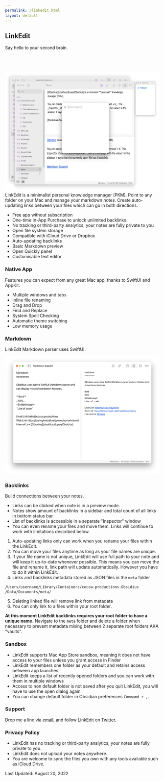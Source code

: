 ```yaml
---
permalink: /linkedit.html
layout: default
---
```


<h2 class="appName">LinkEdit</h2>
<p class="hero">Say hello to your second brain.</p>

<a href="https://apps.apple.com/app/id1597510262" style="display:inline-block;overflow:hidden;background:url(images/mac-app-store.svg) no-repeat;width:165px;height:40px;" class="badge"></a>

<img src="/images/obsidius-promo.png" alt="Two LinkEdit windows showing open text files" style="width: 622px; height: 390px;">
<br>
LinkEdit is a minimalist personal knowledge manager (PKM). Point to any folder on your Mac and manage your markdown notes. Create auto-updating links between your files which can go in both directions. 

- Free app without subscription  
- One-time In-App Purchase to unlock unlimited backlinks
- No tracking or third-party analytics, your notes are fully private to you  
- Open file system storage   
- Compatible with iCloud Drive or Dropbox  
- Auto-updating backlinks  
- Basic Markdown preview  
- Open Quickly panel
- Customisable text editor  

<h3 id="privacy">Native App</h3>

Features you can expect from any great Mac app, thanks to SwiftUI and AppKit.

- Multiple windows and tabs
- Inline file renaming
- Drag and Drop
- Find and Replace
- System Spell Checking
- Automatic theme switching
- Low memory usage  

<h3 id="privacy">Markdown</h3>

LinkEdit Markdown parser uses SwiftUI.

<img src="/images/markdown.png" alt="Editor window with preview on a right showing markdown features" style="width: 535px; height: 386px;">

<h3>Backlinks</h3>

Build connections between your notes. 

- Links can be clicked when note is in a preview mode.
- Notes show amount of backlinks in a sidebar and total count of all links in bottom status bar
- List of backlinks is accessible in a separate "Inspector" window
- You can even rename your files and move them. Links will continue to work with  limitations described below.

1. Auto-updating links only can work when you rename your files within the LinkEdit.
2. You can move your files anytime as long as your file names are unique.
3. If your file name is not unique, LinkEdit will use full path to your note and will keep it up-to-date whenever possible. This means you can move the file and rename it, link path will update automatically. However you have to do it within LinkEdit.
4. Links and backlinks metadata stored as JSON files in the `meta` folder
```
/Users/username/Library/Containers/cocoa.productions.Obsidius
/Data/Documents/meta/
```
5. Deleting linked file will remove link from metadata
6. You can only link to a files within your root folder.

**At this moment LinkEdit backlinks requires your root folder to have a unique name.**
Navigate to the `meta` folder and delete a folder when necessary to prevent metadata mixing between 2 separate root folders AKA "vaults".

<h3>Sandbox</h3>

- LinkEdit supports Mac App Store sandbox, meaning it does not have access to your files unless you grant access in Finder
- LinkEdit remembers one folder as your default and retains access between app launches
- LinkEdit keeps a list of recently opened folders and you can work with them in multiple windows
- Access to non default folder is not saved after you quit LinkEdit, you will have to use the open dialog again
- You can change default folder in Obsidian preferences `Command + ,`.

<h3>Support</h3>

Drop me a line via [email,](https://www.cocoa.productions/support) and follow LinkEdit on [Twitter.](https://twitter.com/LinkEditApp)

<h3 id="privacy">Privacy Policy</h3>

- LinkEdit has no tracking or third-party analytics, your notes are fully private to you. 
- LinkEdit does not upload your notes anywhere. 
- You are welcome to sync the files you own with any tools available such as iCloud Drive.

Last Updated: August 20, 2022
